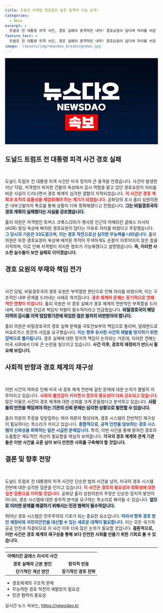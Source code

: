 ```yaml
---
title: 트럼프 저격범 경호원이 놓친 충격적 사실 공개!
categories:
  - News
excerpt: >
  트럼프 전 대통령 피격 사건, 경호 실패의 충격적인 내막! 경호요원이 덥다며 자리를 비운 사이 발생한 위험천만한 사건에 대한 내부 고발이 공개됐다. 미국 정치가 떠들썩해진 이유는? 클릭해 확인하세요!
feature_text: >
  트럼프 전 대통령 피격 사건, 경호 실패의 충격적인 내막! 경호요원이 덥다며 자리를 비운 사이 발생한 위험천만한 사건에 대한 내부 고발이 공개됐다. 미국 정치가 떠들썩해진 이유는? 클릭해 확인하세요!
image: '/assets/img/newsdao_breakingnews.jpg'
---
```


<p><img src="/assets/img/newsdao_breakingnews.jpg" alt="pcversion 속보" /></p>

<h2 data-ke-size="size26">도널드 트럼프 전 대통령 피격 사건 경호 실패</h2>

<p data-ke-size="size16">&nbsp;</p>

<p>도널드 트럼프 전 대통령 피격 사건은 미국 정치의 큰 충격을 안겼습니다. 사건이 발생한 지난 13일, 저격범이 위치한 건물의 옥상에서 감시 역할을 맡고 있던 경호요원이 자리를 비운 사실이 드러나면서 경호 체계의 심각한 결함이 지적되었습니다. <b><span style="color: #ee2323;">이 사건은 경호 계획과 조직의 효율성을 재검토해야 하는 계기가 되었습니다.</span></b> 공화당의 조시 홀리 상원의원은 내부고발자의 폭로를 통해 상황이 더욱 명확해졌다고 전했습니다. <b><span style="background-color: #21538527;">그는 비밀경호국의 경호 계획이 실패했다는 사실을 강조했습니다.</span></b> </p>

<p>홀리 의원은 저격범인 토머스 크룩스(20)가 행사장 인근의 아메리칸 글래스 리서치(AGR) 빌딩 옥상에 배치된 경호요원이 덥다는 이유로 자리를 비웠다고 주장했습니다. <b><span style="color: #1a5490;">그 당시의 기온은 33도였으며, 이는 경호 작전으로선 심각한 무능력을 나타냅니다.</span></b> 홀리 의원은 또한 경호요원이 옥상에 배치된 목적이 무색하게도 순찰이 이루어지지 않은 점을 지적하며, 이로 인해 저격범이 저지른 범죄가 가능해졌다고 설명했습니다. <b>즉, 이러한 사소한 실수들이 보안 실패로 이어졌습니다.</b></p>

<h2 data-ke-size="size26">경호 요원의 부재와 책임 전가</h2>

<p data-ke-size="size16">&nbsp;</p>

<p>사건 당일, 비밀경호국의 경호 요원은 부적절한 판단으로 인해 자리를 비웠으며, 이는 구조적인 내부 문제를 드러내는 사례로 여겨집니다. <b><span style="color: #ee2323;">경호 체계의 문제는 장기적으로 연쇄적인 영향이 미칩니다.</span></b> 홀리 의원은 이 경호 실패가 경호 체계의 전반적인 부족함을 드러내며, 이에 대한 간섭과 책임자 처벌이 필수적이라고 언급했습니다. <b><span style="background-color: #21538527;">비밀경호국이 해당 지역의 감시를 지역 법집행기관에 위임한 점은 철저히 비판받아야 합니다.</span></b></p>

<p>홀리 의원은 비밀경호국의 경호 실패 문제를 국토안보부의 책임으로 돌리며, 알레한드로 마요르카스 장관의 사임을 요구했습니다. <b><span style="color: #1a5490;">이는 향후 유사한 사건의 재발을 방지하기 위한 압박으로 풀이됩니다.</span></b> 경호 실패에 대한 정치적 책임이 논의되는 가운데, 이러한 견해는 미국 사회에서 더욱 큰 논란을 일으키고 있습니다. <b>사건 이후, 경호의 재정비가 반드시 필요해 보입니다.</b></p>

<h2 data-ke-size="size26">사회적 반향과 경호 체계의 재구성</h2>

<p data-ke-size="size16">&nbsp;</p>

<p>이번 사건의 여파로 인해 미국 내 경호 체계 전반에 걸친 문제에 대한 논의가 활발히 이루어지고 있습니다. <b><span style="color: #ee2323;">사회의 불안감이 커지면서 경호의 중요성이 더욱 강조되고 있습니다.</span></b> 많은 이들은 사건이 경호 체계에 대한 신뢰를 크게 흔들었다고 분석하고 있습니다. <b><span style="background-color: #21538527;">사람들의 안전을 책임져야 하는 기관의 신뢰 문제는 심각한 상황으로 발전할 수 있습니다.</span></b></p>

<p>홀리 의원의 주장을 뒷받침하는 여러 여론이 형성되며, 경호 시스템의 전반적인 재구성이 필요하다는 목소리가 커지고 있습니다. <b><span style="color: #1a5490;">종합적으로, 공적 안전을 담보하는 경호 시스템의 신뢰성을 회복하는 일은 시급한 문제입니다.</span></b> 특히, 이번 사건을 통해 밝혀진 경호의 소홀함은 제도적인 개선이 필요함을 여실히 보여줍니다. <b>각국의 경호 체계와 관계 기관들은 이번 사건을 교훈 삼아 보다 안전한 사회를 구축해야 할 것입니다.</b></p>

<h2 data-ke-size="size26">결론 및 향후 전망</h2>

<p data-ke-size="size16">&nbsp;</p>

<p>도널드 트럼프 전 대통령의 피격 사건은 단순한 범죄 사건을 넘어, 미국의 경호 시스템 전반에 대한 심각한 질문을 던지고 있습니다. <b><span style="color: #ee2323;">이 사건은 경호의 필요성과 정확성에 대한 깊은 담론으로 이어질 것입니다.</span></b> 공화당 홀리 상원의원의 주장은 단순한 정치적 발언이 아니라, 경호 시스템에 대한 층차적 분석을 요구하는 목소리로 해석될 수 있습니다. <b><span style="background-color: #21538527;">앞으로 이러한 문제를 해결하기 위해서는 민관 협력이 필수적입니다.</span></b></p>

<p>뛰어난 경호 시스템은 민주주의의 기초가 되는 중요한 요소입니다. <b><span style="color: #1a5490;">따라서 향후 경호 방안 재정비와 국민의안전을 대신할 수 있는 새로운 대책이 필요합니다.</span></b> 이는 모든 국가적 공공 안전과 직결되므로 이 사건 이후 더욱 많은 논의가 필요할 것입니다. <b>결론적으로, 이번 사건은 경호 체계의 재구성을 통해 보다 안전한 사회를 만들기 위한 기회로 볼 수 있습니다.</b></p>

<hr>

<table style="width: 100%;">
<tr>
<td style="text-align: center; height: 17px;"><b>아메리칸 글래스 리서치 사건</b></td>
</tr>
<tr>
<td style="text-align: center; height: 17px;"><b>경호 실패의 근본 원인</b></td>
<td style="text-align: center; height: 17px;"><b>정치적 반응</b></td>
</tr>
<tr>
<td style="text-align: center; height: 17px;"><b>단기적인 개선 방안</b></td>
<td style="text-align: center; height: 17px;"><b>장기적인 경호 전략</b></td>
</tr>
</table>

<ul>
<li>경호체계의 구조적 문제</li>
<li>무능력한 경호 작전의 재발방지 필요성</li>
<li>민관 협력의 중요성</li>
</ul>
실시간 뉴스 속보는, <a href="https://newsdao.kr" rel="dofollow">https://newsdao.kr</a>


